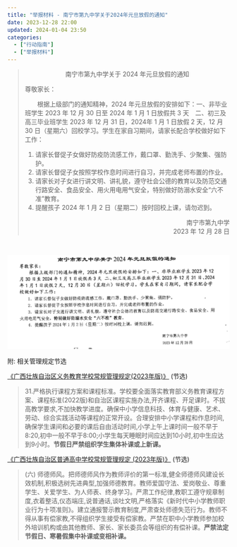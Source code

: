```yaml
---
title: "举报材料 - 南宁市第九中学关于2024年元旦放假的通知"
date: 2023-12-28 22:00
updated: 2024-01-04 23:50
categories:
  - ["行动指南"]
  - ["举报材料"]
---
```


> <div style="text-align: center;">南宁市第九中学关于 2024 年元旦放假的通知</div>
> 
> 尊敬家长：
> 
> &emsp;&emsp;根据上级部门的通知精神，2024 年元旦放假的安排如下：一、非毕业班学生 2023 年 12 月 30 日至 2024 年 1 月 1 日放假共 3 天&emsp;二、初三及高三毕业班学生 2023 年 12 月 31 日，2024年 1 月 1 日放假 2 天，12 月 30 日（星期六）回校学习。学生在家自习期间，请家长配合学校做好如下工作：
>
> <!-- more -->
>
> 1. 请家长督促子女做好防疫防流感工作，戴口罩、勤洗手、少聚集、强防护。
> 2. 请家长督促子女按照学校作息时间进行自习，并完成老师布置的作业。
> 3. 请家长对子女进行讲文明、讲礼貌，遵守社会公德的教育以及防范交通行路安全、食品安全、用火用电用气安全，特别做好防溺水安全“六不准”教育。
> 4. 提醒孩子 2024 年 1 月 2 日（星期二）按时回校上课，请勿迟到。
>
> <div style="text-align: right;">南宁市第九中学<br/>2023 年 12 月 28 日</div>

<br/>

![南宁市第九中学关于2024年元旦放假的通知](/files/举报材料%20-%20南宁市第九中学关于2024年元旦放假的通知/南宁市第九中学关于2024年元旦放假的通知.png)

附: 相关管理规定节选

[《广西壮族自治区义务教育学校常规管理规定(2023年版)》](http://jyt.gxzf.gov.cn/zfxxgk/fdzdgknr/tzgg_58179/t16548159.shtml) (节选)

> 31.严格执行课程方案和课程标准。学校要全面落实教育部义务教育课程方案、课程标准(2022版)和自治区课程实施办法,开齐课程、开足课时。不拔高教学要求,不加快教学进度。确保中小学信息科技、体育与健康、艺术、劳动、综合实践活动等课程的正常开设。合理安排中小学课程和作息时间,确保学生课间和必要的课后自由活动时间,小学上午上课时间一般不早于 8:20,初中一般不早于8:00;小学生每天睡眠时间应达到10小时,初中生应达到9小时。**节假日严禁组织学生集体补课或上新课。**

[《广西壮族自治区普通高中学校常规管理规定 (2023年版)》](http://jyt.gxzf.gov.cn/zfxxgk/zc/gfxwj/t17578675.shtml) (节选)

> (六) 师德师风。把师德师风作为教师评价的第一标准,健全师德师风建设长效机制,积极选树先进典型,加强师德教育。教师爱国守法、爱岗敬业、尊重学生、关爱学生、为人师表、终身学习。严肃工作纪律,教职工遵守规章制度,衣着整洁,仪态端庄,说普通话,谈吐文明,严格落实《新时代中小学教师职业行为十项准则》。建立通报警示教育制度,严肃查处师德失范行为。教师不得从事有偿家教,不得组织学生接受有偿家教。严禁在职中小学教师参加校外培训机构或由其他教师、家长、家长委员会等组织的有偿补课。**严禁法定节假日、寒暑假集中补课或变相补课。**